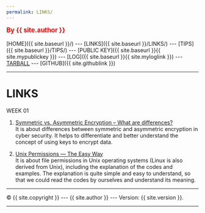 ```yaml
---
permalink: LINKS/
---
```

<span style="color:red; font-weight:bold; font-size:larger;">By {{ site.author }}</span>
<br><br>
[HOME]({{ site.baseurl }}/) ---
[LINKS]({{ site.baseurl }}/LINKS/) ---
[TIPS]({{ site.baseurl }}/TIPS/) ---
[PUBLIC KEY]({{ site.baseurl }}{{ site.mypublickey }}) ---
[LOG]({{ site.baseurl }}{{ site.myloglink }}) ---
[TARBALL](SandBox/fabianark.tar.xz) ---
[GITHUB]({{ site.githublink }})
<br>
<hr>

# LINKS

WEEK 01

1. [Symmetric vs. Asymmetric Encryption – What are differences?]((https://www.ssl2buy.com/wiki/symmetric-vs-asymmetric-encryption-what-are-differences))<br>
It is about differences between symmetric and asymmetric encryption in cyber security. It helps to differentiate and better understand the concept of using keys to encrypt data.

2. [Unix Permissions — The Easy Way]((https://towardsdatascience.com/unix-permissions-the-easy-way-98cc19979b3e))<br>
It is about file permissions in Unix operating systems (Linux is also derived from Unix), including the explanation of the codes and examples. The explanation is quite simple and easy to understand, so that we could read the codes by ourselves and understand its meaning.

<hr>
&copy; {{ site.copyright }} --- {{ site.author }} --- Version: {{ site.version }}.
<hr>
<br>
